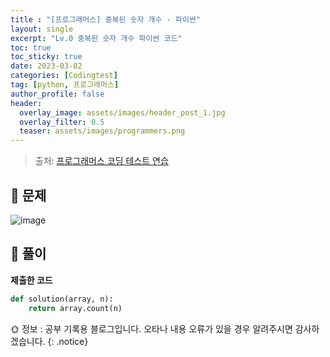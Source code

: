 ```yaml
---
title : "[프로그래머스] 중복된 숫자 개수 - 파이썬"
layout: single
excerpt: "Lv.0 중복된 숫자 개수 파이썬 코드"
toc: true
toc_sticky: true
date: 2023-03-02
categories: [Codingtest]
tag: [python, 프로그래머스]
author_profile: false
header:
  overlay_image: assets/images/header_post_1.jpg
  overlay_filter: 0.5 
  teaser: assets/images/programmers.png
---
```


> 출처: [프로그래머스 코딩 테스트 연습](https://school.programmers.co.kr/learn/challenges)  

## 🐝 문제  
![image](https://user-images.githubusercontent.com/50590124/222445297-75405d77-a52c-4d8c-b0ab-51ef10af9fec.png)


## 🍯 풀이  

**제출한 코드**  

```python
def solution(array, n):
    return array.count(n)
```  

🌞 정보 : 공부 기록용 블로그입니다. 오타나 내용 오류가 있을 경우 알려주시면 감사하겠습니다.
{: .notice}
